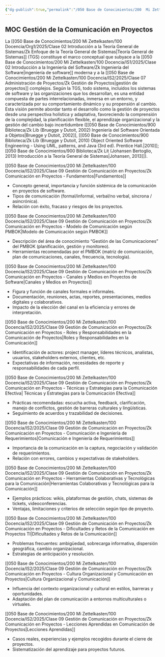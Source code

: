 ```yaml
---
{"dg-publish":true,"permalink":"/050 Base de Conocimientos/200  Mi Zettelkasten/100 Docencia/IS2/2025/Clase 09 Gestión de Comunicación en Proyectos/Zk !MOC Gestión de la Comunicación en Proyectos/","tags":["definir"]}
---
```


## MOC Gestión de la Comunicación en Proyectos

La [[050 Base de Conocimientos/200  Mi Zettelkasten/100 Docencia/Org1/2025/Clase 02 Introducción a la Teoría General de Sistemas/Zk Enfoque de la Teoría General de Sistemas\|Teoría General de Sistemas]] (TGS) constituye el marco conceptual que subyace a la [[050 Base de Conocimientos/200  Mi Zettelkasten/100 Docencia/IS1/2025/Clase 02 Introducción a la Ingeniería del Software/Zk Ingeniería del Software\|ingeniería de software]] moderna y a la [[050 Base de Conocimientos/200  Mi Zettelkasten/100 Docencia/IS2/2025/Clase 07 Administración de Proyectos/Zk Gestión de Proyectos\|gestión de proyectos]] complejos. Según la TGS, todo sistema, incluidos los sistemas de software y las organizaciones que los desarrollan, es una entidad compuesta de partes interrelacionadas, inmersa en un entorno, y caracterizada por su comportamiento dinámico y su propensión al cambio. Esta visión permite abordar tanto el desarrollo como la gestión de proyectos desde una perspectiva holística y adaptativa, favoreciendo la comprensión de la complejidad, la planificación flexible, el aprendizaje organizacional y la gestión del cambio bajo incertidumbre ([[050 Base de Conocimientos/900 Biblioteca/Zk Lib (Bruegge y Dutoit, 2002) Ingeniería del Software Orientada a Objetos\|Bruegge y Dutoit, 2002]], [[050 Base de Conocimientos/900 Biblioteca/Zk Lib (Bruegge y Dutoit, 2010) Object Oriented Software Engineering -  Using UML, patterns, and Java (3rd ed). Prentice Hall.\|2010]]; [[050 Base de Conocimientos/900 Biblioteca/Zk Lit (Johansen Bertoglio, 2013) Introducción a la Teoría General de Sistemas\|Johansen, 2013]]).

[[050 Base de Conocimientos/200  Mi Zettelkasten/100 Docencia/IS2/2025/Clase 09 Gestión de Comunicación en Proyectos/Zk Comunicación en Proyectos - Fundamentos\|Fundamentos]]
- Concepto general, importancia y función sistémica de la comunicación en proyectos de software.
- Tipos de comunicación (formal/informal, verbal/no verbal, síncrona / asincrónica).
- Relación con éxito, fracaso y riesgos de los proyectos.

[[050 Base de Conocimientos/200  Mi Zettelkasten/100 Docencia/IS2/2025/Clase 09 Gestión de Comunicación en Proyectos/Zk Comunicación en Proyectos - Modelo de Comunicación según PMBOK\|Modelo de Comunicación según PMBOK]]
- Descripción del área de conocimiento “Gestión de las Comunicaciones” del PMBOK (planificación, gestión y monitoreo).
- Herramientas recomendadas por el PMBOK (matriz de comunicación, plan de comunicaciones, canales, frecuencia, tecnología).

[[050 Base de Conocimientos/200  Mi Zettelkasten/100 Docencia/IS2/2025/Clase 09 Gestión de Comunicación en Proyectos/Zk Comunicación en Proyectos - Canales y Medios en Proyectos de Software\|Canales y Medios en Proyectos]]
- Figura y función de canales formales e informales.
- Documentación, reuniones, actas, reportes, presentaciones, medios digitales y colaborativos.
- Impacto de la elección del canal en la eficiencia y errores de interpretación.

[[050 Base de Conocimientos/200  Mi Zettelkasten/100 Docencia/IS2/2025/Clase 09 Gestión de Comunicación en Proyectos/Zk Comunicación en Proyectos - Roles y Responsabilidades en la Comunicación de Proyectos\|Roles y Responsabilidades en la Comunicación]]
- Identificación de actores: project manager, líderes técnicos, analistas, usuarios, stakeholders externos, clientes, etc.
- Expectativas de información, necesidades de reporte y responsabilidades de cada perfil.

[[050 Base de Conocimientos/200  Mi Zettelkasten/100 Docencia/IS2/2025/Clase 09 Gestión de Comunicación en Proyectos/Zk Comunicación en Proyectos - Técnicas y Estrategias para la Comunicación Efectiva\| Técnicas y Estrategias para la Comunicación Efectiva]]
- Prácticas recomendadas: escucha activa, feedback, clarificación, manejo de conflictos, gestión de barreras culturales y lingüísticas.
- Seguimiento de acuerdos y trazabilidad de decisiones.

[[050 Base de Conocimientos/200  Mi Zettelkasten/100 Docencia/IS2/2025/Clase 09 Gestión de Comunicación en Proyectos/Zk Comunicación en Proyectos - Comunicación e Ingeniería de Requerimientos\|Comunicación e Ingeniería de Requerimientos]]
- Importancia de la comunicación en la captura, negociación y validación de requerimientos.
- Relación con errores, cambios y expectativas de stakeholders.

[[050 Base de Conocimientos/200  Mi Zettelkasten/100 Docencia/IS2/2025/Clase 09 Gestión de Comunicación en Proyectos/Zk Comunicación en Proyectos - Herramientas Colaborativas y Tecnológicas para la Comunicación\|Herramientas Colaborativas y Tecnológicas para la Comunicación]]
- Ejemplos prácticos: wikis, plataformas de gestión, chats, sistemas de tickets, videoconferencias.
- Ventajas, limitaciones y criterios de selección según tipo de proyecto.

[[050 Base de Conocimientos/200  Mi Zettelkasten/100 Docencia/IS2/2025/Clase 09 Gestión de Comunicación en Proyectos/Zk Comunicación en Proyectos - Dificultades y Retos de la Comunicación en Proyectos TI\|Dificultades y Retos de la Comunicación]]
- Problemas frecuentes: ambigüedad, sobrecarga informativa, dispersión geográfica, cambio organizacional.
- Estrategias de anticipación y resolución.

[[050 Base de Conocimientos/200  Mi Zettelkasten/100 Docencia/IS2/2025/Clase 09 Gestión de Comunicación en Proyectos/Zk Comunicación en Proyectos - Cultura Organizacional y Comunicación en Proyectos\|Cultura Organizacional y Comunicación]]
- Influencia del contexto organizacional y cultural en estilos, barreras y oportunidades.
- Adaptación del plan de comunicación a entornos multiculturales o virtuales.

[[050 Base de Conocimientos/200  Mi Zettelkasten/100 Docencia/IS2/2025/Clase 09 Gestión de Comunicación en Proyectos/Zk Comunicación en Proyectos - Lecciones Aprendidas en Comunicación de Proyectos\|Lecciones Aprendidas]]
- Casos reales, experiencias y ejemplos recogidos durante el cierre de proyectos.
- Sistematización del aprendizaje para proyectos futuros.